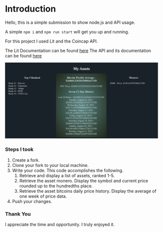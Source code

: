 # Introduction

Hello, this is a simple submission to show node.js and API usage.

A simple ```npm i``` and ```npm run start``` will get you up and running.

For this project I used Lit and the Coincap API.

The Lit Documentation can be found [here](https://lit.dev/docs/getting-started/)
The API and its documentation can be found [here](https://docs.coincap.io/)

![Home](./public/img/asset-example.png)

### Steps I took

1. Create a fork.
1. Clone your fork to your local machine.
1. Write your code. This code accomplishes the following.
   1. Retrieve and display a list of assets, ranked 1-5.
   1. Retrieve the asset monero. Display the symbol and current price rounded up to the hundredths place.
   1. Retrieve the asset bitcoins daily price history. Display the average of one week of price data.
1. Push your changes.


### Thank You

I appreciate the time and opportunity. I truly enjoyed it.

